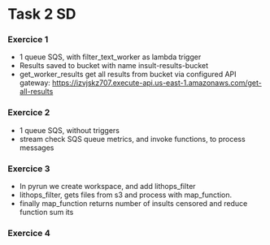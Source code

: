 # Task 2 SD

### Exercice 1
- 1 queue SQS, with filter_text_worker as lambda trigger
- Results saved to bucket with name insult-results-bucket
- get_worker_results get all results from bucket via configured API gateway: https://izvjskz707.execute-api.us-east-1.amazonaws.com/get-all-results

### Exercice 2
- 1 queue SQS, without triggers
- stream check SQS queue metrics, and invoke functions, to process messages 

### Exercice 3
- In pyrun we create workspace, and add lithops_filter
- lithops_filter, gets files from s3 and process with map_function.
- finally map_function returns number of insults censored and reduce function sum its

### Exercice 4
